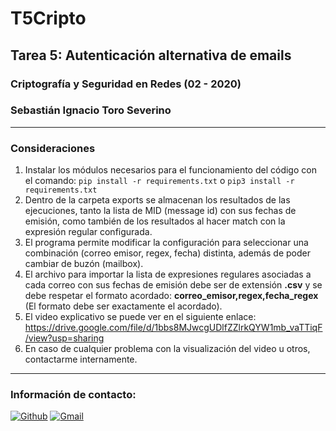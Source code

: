 # T5Cripto
## Tarea 5: Autenticación alternativa de emails
### Criptografía y Seguridad en Redes (02 - 2020)
### Sebastián Ignacio Toro Severino
---
### **Consideraciones**
1. Instalar los módulos necesarios para el funcionamiento del código con el comando: ``pip install -r requirements.txt`` o ``pip3 install -r requirements.txt``
2. Dentro de la carpeta exports se almacenan los resultados de las ejecuciones, tanto la lista de MID (message id) con sus fechas de emisión, como también de los resultados al hacer match con la expresión regular configurada.
3. El programa permite modificar la configuración para seleccionar una combinación (correo emisor, regex, fecha) distinta, además de poder cambiar de buzón (mailbox).
4. El archivo para importar la lista de expresiones regulares asociadas a cada correo con sus fechas de emisión debe ser de extensión **.csv** y se debe respetar el formato acordado: **correo_emisor,regex,fecha_regex** (El formato debe ser exactamente el acordado).
5. El video explicativo se puede ver en el siguiente enlace:
  https://drive.google.com/file/d/1bbs8MJwcgUDlfZZlrkQYW1mb_vaTTiqF/view?usp=sharing
6. En caso de cualquier problema con la visualización del video u otros, contactarme internamente.
---
### **Información de contacto:**
[![Github](https://img.shields.io/badge/GitHub-100000?style=for-the-badge&logo=github&logoColor=white)](https://github.com/SebaSwash)
[![Gmail](https://img.shields.io/badge/Gmail-D14836?style=for-the-badge&logo=gmail&logoColor=white)](mailto:sebastian.toro1@mail.udp.cl)